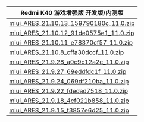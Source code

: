 | Redmi K40 游戏增强版  开发版/内测版    |
| ---- |
| [miui_ARES_21.10.13_159790180c_11.0.zip](https://hugeota.d.miui.com/21.10.13/miui_ARES_21.10.13_159790180c_11.0.zip)    |
| [miui_ARES_21.10.12_91de0575e1_11.0.zip](https://hugeota.d.miui.com/21.10.12/miui_ARES_21.10.12_91de0575e1_11.0.zip)    |
| [miui_ARES_21.10.11_e78370cf57_11.0.zip](https://hugeota.d.miui.com/21.10.11/miui_ARES_21.10.11_e78370cf57_11.0.zip)    |
| [miui_ARES_21.10.8_cffa30dccf_11.0.zip](https://hugeota.d.miui.com/21.10.8/miui_ARES_21.10.8_cffa30dccf_11.0.zip)    |
| [miui_ARES_21.9.28_a0c9c12a2c_11.0.zip](https://hugeota.d.miui.com/21.9.28/miui_ARES_21.9.28_a0c9c12a2c_11.0.zip)    |
| [miui_ARES_21.9.27_69eddfdc1f_11.0.zip](https://hugeota.d.miui.com/21.9.27/miui_ARES_21.9.27_69eddfdc1f_11.0.zip)    |
| [miui_ARES_21.9.24_069df210ba_11.0.zip](https://hugeota.d.miui.com/21.9.24/miui_ARES_21.9.24_069df210ba_11.0.zip)    |
| [miui_ARES_21.9.22_fdedad7518_11.0.zip](https://hugeota.d.miui.com/21.9.22/miui_ARES_21.9.22_fdedad7518_11.0.zip)    |
| [miui_ARES_21.9.18_4cf021b858_11.0.zip](https://hugeota.d.miui.com/21.9.18/miui_ARES_21.9.18_4cf021b858_11.0.zip)    |
| [miui_ARES_21.9.15_f3857e6d25_11.0.zip](https://hugeota.d.miui.com/21.9.15/miui_ARES_21.9.15_f3857e6d25_11.0.zip)    |
